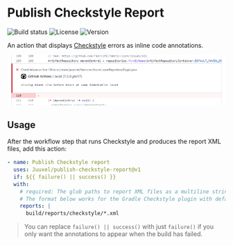 # Publish Checkstyle Report

![Build status](https://img.shields.io/github/workflow/status/Juuxel/publish-checkstyle-report/Build?style=flat-square)
![License](https://img.shields.io/github/license/Juuxel/publish-checkstyle-report?style=flat-square)
![Version](https://img.shields.io/github/v/tag/Juuxel/publish-checkstyle-report?style=flat-square)

An action that displays [Checkstyle](https://checkstyle.org/) errors as inline code annotations.

![Example error screenshot](example.png)

## Usage

After the workflow step that runs Checkstyle and produces the report XML files, add this action:

```yaml
- name: Publish Checkstyle report
  uses: Juuxel/publish-checkstyle-report@v1
  if: ${{ failure() || success() }}
  with:
    # required: The glob paths to report XML files as a multiline string
    # The format below works for the Gradle Checkstyle plugin with default configurations
    reports: |
      build/reports/checkstyle/*.xml
```

> You can replace `failure() || success()` with just `failure()` if you only want the annotations to appear
> when the build has failed.
